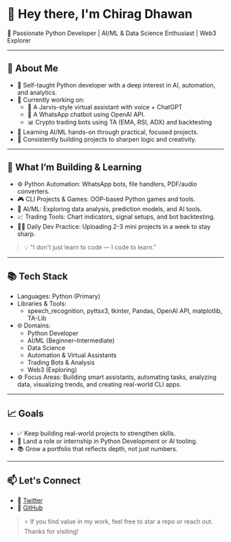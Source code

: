 # 👋 Hey there, I'm Chirag Dhawan

🎯 Passionate Python Developer | AI/ML & Data Science Enthusiast | Web3 Explorer

---

## 🚀 About Me
- 🧠 Self-taught Python developer with a deep interest in AI, automation, and analytics.
- 💬 Currently working on: 
  - 🤖 A Jarvis-style virtual assistant with voice + ChatGPT
  - 💬 A WhatsApp chatbot using OpenAI API.
  - 📊 Crypto trading bots using TA (EMA, RSI, ADX) and backtesting
- 🧪 Learning AI/ML hands-on through practical, focused projects.
- 🔁 Consistently building projects to sharpen logic and creativity.

---

## 🔧 What I’m Building & Learning

- ⚙️ Python Automation: WhatsApp bots, file handlers, PDF/audio converters.
- 🎮 CLI Projects & Games: OOP-based Python games and tools.
- 🧠 AI/ML: Exploring data analysis, prediction models, and AI tools.
- 📈 Trading Tools: Chart indicators, signal setups, and bot backtesting.
- 🧑‍💻 Daily Dev Practice: Uploading 2-3 mini projects in a week to stay sharp.

> 💡 "I don't just learn to code — I code to learn."

---

## 📚 Tech Stack
- Languages: Python (Primary)
- Libraries & Tools:
  - speech_recognition, pyttsx3, tkinter, Pandas, OpenAI API, matplotlib, TA-Lib
- 🌐 Domains:
  - Python Developer 
  - AI/ML (Beginner–Intermediate)
  - Data Science
  - Automation & Virtual Assistants
  - Trading Bots & Analysis
  - Web3 (Exploring)
- ⚙️ Focus Areas:
Building smart assistants, automating tasks, analyzing data, visualizing trends, and creating real-world CLI apps.

---

## 📈 Goals
- ✅ Keep building real-world projects to strengthen skills.
- 🚀 Land a role or internship in Python Development or AI tooling.
- 📚 Grow a portfolio that reflects depth, not just numbers.

---

## 📫 Let's Connect
- 📧 [Twitter](https://x.com/chiragdhawan07)
- 💼 [GitHub](https://github.com/chiragdhawan07)

> ⭐ If you find value in my work, feel free to star a repo or reach out.
Thanks for visiting!
